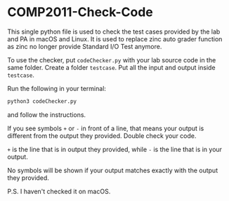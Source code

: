 # COMP2011-Check-Code

This single python file is used to check the test cases provided by the lab and PA in macOS and Linux. It is used to replace zinc auto grader function as zinc no longer provide Standard I/O Test anymore.

To use the checker, put `codeChecker.py` with your lab source code in the same folder. Create a folder `testcase`. Put all the input and output inside `testcase`.

Run the following in your terminal:

```py
python3 codeChecker.py
```

and follow the instructions.

If you see symbols `+` or `-` in front of a line, that means your output is different from the output they provided. Double check your code.

`+` is the line that is in output they provided, while `-` is the line that is in your output.

No symbols will be shown if your output matches exactly with the output they provided.

P.S. I haven't checked it on macOS.
